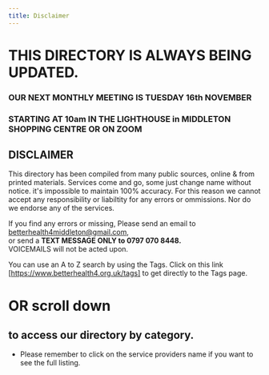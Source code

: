 ```yaml
---
title: Disclaimer
---
```

# THIS DIRECTORY IS ALWAYS BEING UPDATED.  
### OUR NEXT MONTHLY MEETING IS TUESDAY 16th NOVEMBER  
### STARTING AT 10am IN THE LIGHTHOUSE in MIDDLETON SHOPPING CENTRE OR ON ZOOM

## DISCLAIMER
This directory has been compiled from many 
public sources, online & from printed
materials. Services come and go, some just
change name without notice.  it's impossible to 
maintain 100% accuracy.  For this reason we
cannot accept any responsibility or liabiltity for any
errors or ommissions. Nor do we endorse any of the
services.

If you find any errors or missing, Please send an email to
[betterhealth4middleton@gmail.com](mailto:betterhealth4middleton@gmail.com),  
or send a 
**TEXT MESSAGE ONLY to 0797 070 8448.**   
VOICEMAILS will not be acted upon.

You can use an A to Z search by using the Tags. Click on this link  [https://www.betterhealth4.org.uk/tags] to get directly to the Tags page.

# OR scroll down 
## to access our directory by category.  
- Please remember to click on the service providers name if you want to see the full listing.
